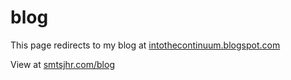 # blog
 
This page redirects to my blog at [intothecontinuum.blogspot.com](https://intothecontinuum.blogspot.com/)

View at [smtsjhr.com/blog](https://smtsjhr.com/blog)
